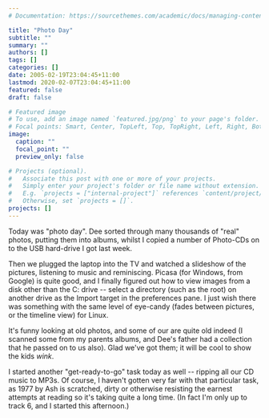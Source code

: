```yaml
---
# Documentation: https://sourcethemes.com/academic/docs/managing-content/

title: "Photo Day"
subtitle: ""
summary: ""
authors: []
tags: []
categories: []
date: 2005-02-19T23:04:45+11:00
lastmod: 2020-02-07T23:04:45+11:00
featured: false
draft: false

# Featured image
# To use, add an image named `featured.jpg/png` to your page's folder.
# Focal points: Smart, Center, TopLeft, Top, TopRight, Left, Right, BottomLeft, Bottom, BottomRight.
image:
  caption: ""
  focal_point: ""
  preview_only: false

# Projects (optional).
#   Associate this post with one or more of your projects.
#   Simply enter your project's folder or file name without extension.
#   E.g. `projects = ["internal-project"]` references `content/project/deep-learning/index.md`.
#   Otherwise, set `projects = []`.
projects: []
---
```

Today was "photo day". Dee sorted through many thousands of "real" photos, putting them into albums, whilst I copied a number of Photo-CDs on to the USB hard-drive I got last week.

Then we plugged the laptop into the TV and watched a slideshow of the pictures, listening to music and reminiscing. Picasa (for Windows, from Google) is quite good, and I finally figured out how to view images from a disk other than the C: drive -- select a directory (such as the root) on another drive as the Import target in the preferences pane. I just wish there was something with the same level of eye-candy (fades between pictures, or the timeline view) for Linux.

It's funny looking at old photos, and some of our are quite old indeed (I scanned some from my parents albums, and Dee's father had a collection that he passed on to us also). Glad we've got them; it will be cool to show the kids *wink*.

I started another "get-ready-to-go" task today as well -- ripping all our CD music to MP3s. Of course, I haven't gotten very far with that particular task, as 1977 by Ash is scratched, dirty or otherwise resisting the earnest attempts at reading so it's taking quite a long time. (In fact I'm only up to track 6, and I started this afternoon.)
